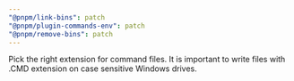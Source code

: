 ```yaml
---
"@pnpm/link-bins": patch
"@pnpm/plugin-commands-env": patch
"@pnpm/remove-bins": patch
---
```


Pick the right extension for command files. It is important to write files with .CMD extension on case sensitive Windows drives.
